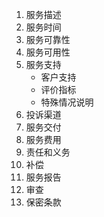 1. 服务描述
2. 服务时间
3. 服务可靠性
4. 服务可用性
5. 服务支持
    - 客户支持
    - 评价指标
    - 特殊情况说明
6. 投诉渠道
7. 服务交付
8. 服务费用
9. 责任和义务
10. 补偿
11. 服务报告
11. 审查
12. 保密条款